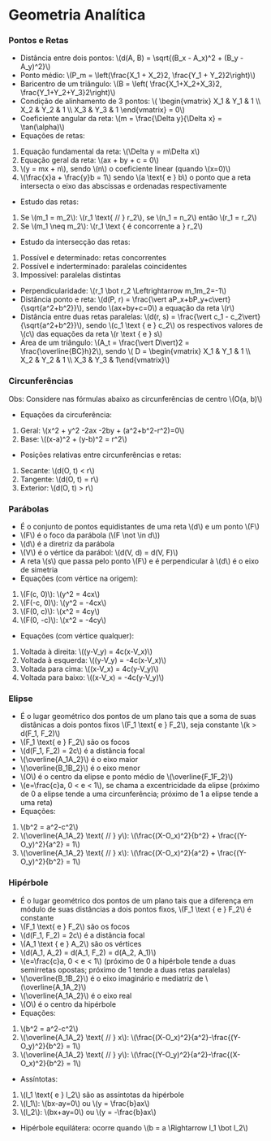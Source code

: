 
# Geometria Analítica

### Pontos e Retas
- Distância entre dois pontos: \\(d(A, B) = \sqrt{(B_x - A_x)^2 + (B_y - A_y)^2}\\)
- Ponto médio: \\(P_m = \left(\frac{X_1 + X_2}2, \frac{Y_1 + Y_2}2\right)\\)
- Baricentro de um triângulo: \\(B = \left( \frac{X_1+X_2+X_3}2, \frac{Y_1+Y_2+Y_3}2\right)\\)
- Condição de alinhamento de 3 pontos: \\( \begin{vmatrix}
    X_1 & Y_1 & 1 \\\\
    X_2 & Y_2 & 1 \\\\
    X_3 & Y_3 & 1 \end{vmatrix} = 0\\)
- Coeficiente angular da reta: \\(m = \frac{\Delta y}{\Delta x} = \tan(\alpha)\\)
- Equações de retas:
1. Equação fundamental da reta: \\(\Delta y = m\Delta x\\)
2. Equação geral da reta: \\(ax + by + c = 0\\)
3. \\(y = mx + n\\), sendo \\(n\\) o coeficiente linear (quando \\(x=0)\\)
4. \\(\frac{x}a + \frac{y}b = 1\\) sendo \\(a \\text{ e } b\\) o ponto que a reta intersecta o eixo das abscissas e ordenadas respectivamente
- Estudo das retas:
1. Se \\(m_1 = m_2\\): \\(r_1 \\text{ // } r_2\\), se \\(n_1 = n_2\\) então \\(r_1 = r_2\\)
2. Se \\(m_1 \neq m_2\\): \\(r_1 \\text { é concorrente a } r_2\\)
- Estudo da intersecção das retas:
1. Possível e determinado: retas concorrentes
2. Possível e inderterminado: paralelas coincidentes
3. Impossível: paralelas distintas
- Perpendicularidade: \\(r_1 \bot r_2 \Leftrightarrow m_1m_2=-1\\)
- Distância ponto e reta: \\(d(P, r) = \frac{\vert aP_x+bP_y+c\vert}{\sqrt{a^2+b^2}}\\), sendo \\(ax+by+c=0\\) a equação da reta \\(r\\)
- Distância entre duas retas paralelas: \\(d(r, s) = \frac{\vert c_1 - c_2\vert}{\sqrt{a^2+b^2}}\\), sendo \\(c_1 \\text { e } c_2\\) os respectivos valores de \\(c\\) das equações da reta \\(r \\text { e } s\\)
- Área de um triângulo: \\(A_t = \frac{\vert D\vert}2 = \frac{\overline{BC}h}2\\), sendo \\( D = \begin{vmatrix}
    X_1 & Y_1 & 1 \\\\
    X_2 & Y_2 & 1 \\\\
    X_3 & Y_3 & 1\end{vmatrix}\\)

### Circunferências
Obs: Considere nas fórmulas abaixo as circunferências de centro \\(O(a, b)\\)
- Equações da circuferência:
1. Geral: \\(x^2 + y^2 -2ax  -2by + (a^2+b^2-r^2)=0\\)
2. Base: \\((x-a)^2 + (y-b)^2 = r^2\\)
- Posições relativas entre circunferências e retas:
1. Secante: \\(d(O, t) < r\\)
2. Tangente: \\(d(O, t) = r\\)
3. Exterior: \\(d(O, t) > r\\)

### Parábolas
- É o conjunto de pontos equidistantes de uma reta \\(d\\) e um ponto \\(F\\)
- \\(F\\) é o foco da parábola (\\(F \not \in d\\))
- \\(d\\) é a diretriz da parábola
- \\(V\\) é o vértice da parábol: \\(d(V, d) = d(V, F)\\)
- A reta \\(s\\) que passa pelo ponto \\(F\\) e é perpendicular à \\(d\\) é o eixo de simetria
- Equações (com vértice na origem):
1. \\(F(c, 0)\\): \\(y^2 = 4cx\\)
2. \\(F(-c, 0)\\): \\(y^2 = -4cx\\)
3. \\(F(0, c)\\): \\(x^2 = 4cy\\)
4. \\(F(0, -c)\\): \\(x^2 = -4cy\\)
- Equações (com vértice qualquer): 
1. Voltada à direita: \\((y-V_y) = 4c(x-V_x)\\) 
2. Voltada à esquerda: \\((y-V_y) = -4c(x-V_x)\\)
3. Voltada para cima: \\((x-V_x) = 4c(y-V_y)\\)
3. Voltada para baixo: \\((x-V_x) = -4c(y-V_y)\\)

### Elipse
- É o lugar geométrico dos pontos de um plano tais que a soma de suas distânicas a dois pontos fixos \\(F_1 \\text{ e } F_2\\), seja constante \\(k > d(F_1, F_2)\\)
- \\(F_1 \\text{ e } F_2\\) são os focos
- \\(d(F_1, F_2) = 2c\\) é a distância focal
- \\(\overline{A_1A_2}\\) é o eixo maior
- \\(\overline{B_1B_2}\\) é o eixo menor
- \\(O\\) é o centro da elipse e ponto médio de \\(\overline{F_1F_2}\\)
- \\(e=\frac{c}a, 0 < e < 1\\), se chama a excentricidade da elipse (próximo de 0 a elipse tende a uma circunferência; próximo de 1 a elipse tende a uma reta)
- Equações:
1. \\(b^2 = a^2-c^2\\)
2. \\(\overline{A_1A_2} \\text{ // } y\\): \\(\frac{(X-O_x)^2}{b^2} + \frac{(Y-O_y)^2}{a^2} = 1\\)
3. \\(\overline{A_1A_2} \\text{ // } x\\): \\(\frac{(X-O_x)^2}{a^2} + \frac{(Y-O_y)^2}{b^2} = 1\\)

### Hipérbole
- É o lugar geométrico dos pontos de um plano tais que a diferença em módulo de suas distâncias a dois pontos fixos, \\(F_1 \\text { e } F_2\\) é constante
- \\(F_1 \\text{ e } F_2\\) são os focos
- \\(d(F_1, F_2) = 2c\\) é a distância focal
- \\(A_1 \\text { e } A_2\\) são os vértices
- \\(d(A_1, A_2) = d(A_1, F_2) = d(A_2, A_1)\\)
- \\(e=\frac{c}a, 0 < e < 1\\) (próximo de 0 a hipérbole tende a duas semirretas opostas; próximo de 1 tende a duas retas paralelas)
- \\(\overline{B_1B_2}\\) é o eixo imaginário e mediatriz de \\(\overline{A_1A_2}\\)
- \\(\overline{A_1A_2}\\) é o eixo real
- \\(O\\) é o centro da hipérbole
- Equações:
1. \\(b^2 = a^2-c^2\\)
2. \\(\overline{A_1A_2} \\text{ // } x\\): \\(\frac{(X-O_x)^2}{a^2}-\frac{(Y-O_y)^2}{b^2} = 1\\)
3. \\(\overline{A_1A_2} \\text{ // } y\\): \\(\frac{(Y-O_y)^2}{a^2}-\frac{(X-O_x)^2}{b^2} = 1\\)
- Assíntotas:
1. \\(l_1 \\text{ e } l_2\\) são as assíntotas da hipérbole
2. \\(l_1\\): \\(bx-ay=0\\) ou \\(y = \frac{b}ax\\)
3. \\(l_2\\): \\(bx+ay=0\\) ou \\(y = -\frac{b}ax\\)
- Hipérbole equilátera: ocorre quando \\(b = a \Rightarrow l_1 \bot l_2\\)
